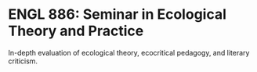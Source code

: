 # ENGL 886: Seminar in Ecological Theory and Practice

In-depth evaluation of ecological theory, ecocritical pedagogy, and literary criticism.
